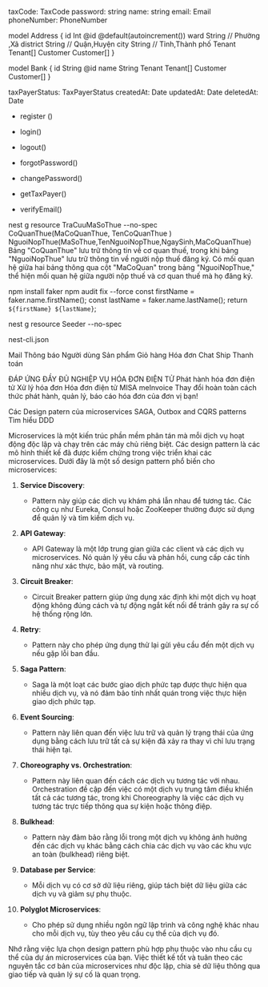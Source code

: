 <!-- nest g resource   invoice -->
<!-- TaxPayer -->
taxCode: TaxCode
password: string
name: string
email: Email
phoneNumber: PhoneNumber
<!-- address: string -->
<!-- bankName: string -->
model Address {
  id       Int        @id @default(autoincrement())
  ward     String // Phường ,Xã
  district String // Quận,Huyện
  city     String // Tỉnh,Thành phố
  Tenant   Tenant[]
  Customer Customer[]
}

model Bank {
  id       String     @id
  name     String
  Tenant   Tenant[]
  Customer Customer[]
}

<!-- bankNumber: string -->

taxPayerStatus: TaxPayerStatus
createdAt: Date
updatedAt: Date
deletedAt: Date
<!--  -->
+ register ()
+ login()
+ logout()

+ forgotPassword()
+ changePassword()


+ getTaxPayer()
+ verifyEmail()

<!-- + updateTaxPayer() -->
<!-- + deleteTaxPayer() -->

<!-- + verifyTaxPayerBank() -->
<!-- + verifyTaxPayerAddress() -->

 
 
nest g resource TraCuuMaSoThue --no-spec
CoQuanThue(MaCoQuanThue, TenCoQuanThue )
NguoiNopThue(MaSoThue,TenNguoiNopThue,NgaySinh,MaCoQuanThue)
Bảng "CoQuanThue" lưu trữ thông tin về cơ quan thuế, trong khi bảng "NguoiNopThue" lưu trữ thông tin về người nộp thuế đăng ký.
Có mối quan hệ giữa hai bảng thông qua cột "MaCoQuan" trong bảng "NguoiNopThue," thể hiện mối quan hệ giữa người nộp thuế và cơ quan thuế mà họ đăng ký.

<!-- validation MST-->

<!-- Ngẫu nhiên  tên -->

npm install faker
npm audit fix --force
const firstName = faker.name.firstName();
const lastName = faker.name.lastName();
return `${firstName} ${lastName}`;

<!-- Seeder -->

nest g resource Seeder --no-spec
<!-- co_quan_thue.json -->
nest-cli.json
<!-- "assets": ["seeder/**/*"], -->
<!-- Xong Seeder -->





<!-- Link vẽ draw.io [https://youtu.be/MLlal_jRoXQ?si=mrJDuXwNeud69g0R] -->
<!-- Chủ đề -->
<!-- Lộ trình? -->

Mail
Thông báo
Người dùng
Sản phẩm
Giỏ hàng
Hóa đơn
Chat
Ship
Thanh toán

<!-- Chủ đề: microservices cho hóa đơn điện tử -->
<!-- Chủ đề: microservices cho ddddddddddd -->

ĐÁP ỨNG ĐẦY ĐỦ NGHIỆP VỤ HÓA ĐƠN ĐIỆN TỬ
Phát hành hóa đơn điện tử
Xử lý hóa đơn
Hóa đơn điện tử MISA meInvoice
Thay đổi hoàn toàn cách thức phát hành, quản lý, báo cáo hóa đơn của đơn vị bạn!

<!-- Nội dung tổng quan của đồ án: -->

Các Design patern của microservices
SAGA, Outbox and CQRS patterns
Tìm hiểu DDD

<!-- Vì dùng localhost lên không có CI/CD -->

<!-- Docker và Kubernetes -->

<!-- Istio -->

<!-- Service Registry và Service Discovery dùng Consul -->
<!-- Kafka -->

<!-- Prometheus, grafana, kibana -->

<!-- security: authentication and authorization Oauth? -->


<!-- Load banlancer của Nginx -->

<!-- API gateway -->
<!-- Cache redis -->
<!-- Nhập mã captcha và nhấn “Tìm kiếm” -->

Microservices là một kiến trúc phần mềm phân tán mà mỗi dịch vụ hoạt động độc lập và chạy trên các máy chủ riêng biệt. Các design pattern là các mô hình thiết kế đã được kiểm chứng trong việc triển khai các microservices. Dưới đây là một số design pattern phổ biến cho microservices:

1. **Service Discovery**:
   - Pattern này giúp các dịch vụ khám phá lẫn nhau để tương tác. Các công cụ như Eureka, Consul hoặc ZooKeeper thường được sử dụng để quản lý và tìm kiếm dịch vụ.

2. **API Gateway**:
   - API Gateway là một lớp trung gian giữa các client và các dịch vụ microservices. Nó quản lý yêu cầu và phản hồi, cung cấp các tính năng như xác thực, bảo mật, và routing.

3. **Circuit Breaker**:
   - Circuit Breaker pattern giúp ứng dụng xác định khi một dịch vụ hoạt động không đúng cách và tự động ngắt kết nối để tránh gây ra sự cố hệ thống rộng lớn.

4. **Retry**:
   - Pattern này cho phép ứng dụng thử lại gửi yêu cầu đến một dịch vụ nếu gặp lỗi ban đầu.

5. **Saga Pattern**:
   - Saga là một loạt các bước giao dịch phức tạp được thực hiện qua nhiều dịch vụ, và nó đảm bảo tính nhất quán trong việc thực hiện giao dịch phức tạp.

6. **Event Sourcing**:
   - Pattern này liên quan đến việc lưu trữ và quản lý trạng thái của ứng dụng bằng cách lưu trữ tất cả sự kiện đã xảy ra thay vì chỉ lưu trạng thái hiện tại.

7. **Choreography vs. Orchestration**:
   - Pattern này liên quan đến cách các dịch vụ tương tác với nhau. Orchestration đề cập đến việc có một dịch vụ trung tâm điều khiển tất cả các tương tác, trong khi Choreography là việc các dịch vụ tương tác trực tiếp thông qua sự kiện hoặc thông điệp.

8. **Bulkhead**:
   - Pattern này đảm bảo rằng lỗi trong một dịch vụ không ảnh hưởng đến các dịch vụ khác bằng cách chia các dịch vụ vào các khu vực an toàn (bulkhead) riêng biệt.

9. **Database per Service**:
   - Mỗi dịch vụ có cơ sở dữ liệu riêng, giúp tách biệt dữ liệu giữa các dịch vụ và giảm sự phụ thuộc.

10. **Polyglot Microservices**:
    - Cho phép sử dụng nhiều ngôn ngữ lập trình và công nghệ khác nhau cho mỗi dịch vụ, tùy theo yêu cầu cụ thể của dịch vụ đó.

Nhớ rằng việc lựa chọn design pattern phù hợp phụ thuộc vào nhu cầu cụ thể của dự án microservices của bạn. Việc thiết kế tốt và tuân theo các nguyên tắc cơ bản của microservices như độc lập, chia sẻ dữ liệu thông qua giao tiếp và quản lý sự cố là quan trọng.